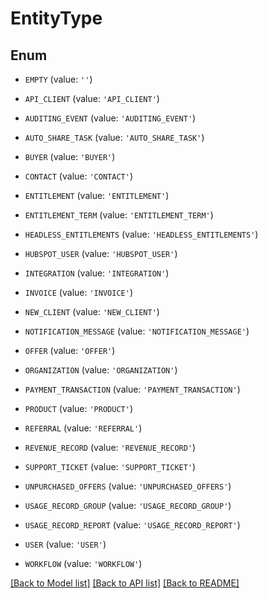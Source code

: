 # EntityType


## Enum

* `EMPTY` (value: `''`)

* `API_CLIENT` (value: `'API_CLIENT'`)

* `AUDITING_EVENT` (value: `'AUDITING_EVENT'`)

* `AUTO_SHARE_TASK` (value: `'AUTO_SHARE_TASK'`)

* `BUYER` (value: `'BUYER'`)

* `CONTACT` (value: `'CONTACT'`)

* `ENTITLEMENT` (value: `'ENTITLEMENT'`)

* `ENTITLEMENT_TERM` (value: `'ENTITLEMENT_TERM'`)

* `HEADLESS_ENTITLEMENTS` (value: `'HEADLESS_ENTITLEMENTS'`)

* `HUBSPOT_USER` (value: `'HUBSPOT_USER'`)

* `INTEGRATION` (value: `'INTEGRATION'`)

* `INVOICE` (value: `'INVOICE'`)

* `NEW_CLIENT` (value: `'NEW_CLIENT'`)

* `NOTIFICATION_MESSAGE` (value: `'NOTIFICATION_MESSAGE'`)

* `OFFER` (value: `'OFFER'`)

* `ORGANIZATION` (value: `'ORGANIZATION'`)

* `PAYMENT_TRANSACTION` (value: `'PAYMENT_TRANSACTION'`)

* `PRODUCT` (value: `'PRODUCT'`)

* `REFERRAL` (value: `'REFERRAL'`)

* `REVENUE_RECORD` (value: `'REVENUE_RECORD'`)

* `SUPPORT_TICKET` (value: `'SUPPORT_TICKET'`)

* `UNPURCHASED_OFFERS` (value: `'UNPURCHASED_OFFERS'`)

* `USAGE_RECORD_GROUP` (value: `'USAGE_RECORD_GROUP'`)

* `USAGE_RECORD_REPORT` (value: `'USAGE_RECORD_REPORT'`)

* `USER` (value: `'USER'`)

* `WORKFLOW` (value: `'WORKFLOW'`)

[[Back to Model list]](../README.md#documentation-for-models) [[Back to API list]](../README.md#documentation-for-api-endpoints) [[Back to README]](../README.md)


